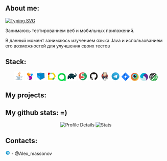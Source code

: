 ## About me:


[![Typing SVG](https://readme-typing-svg.herokuapp.com?font=Fira+Code&pause=1000&color=ECF756&random=false&width=435&lines=My+name+is+Kostya%2C+I'm+QA+engineer)](https://git.io/typing-svg)

Занимаюсь тестированием веб и мобильных приложений. 

В данный момент занимаюсь изучением языка Java и использованием его возможностей для улучшения своих тестов

## Stack:
<p align="center">
<a href="https://www.java.com/"><img width="6%" title="Java" src="media/logo/Java.svg"></a>
<a href="https://selenide.org/"><img width="6%" title="Selenide" src="media/logo/Selenide.svg"></a>
<a href="https://aerokube.com/selenoid/"><img width="6%" title="Selenoid" src="media/logo/Selenoid.svg"></a>
<a href="https://github.com/allure-framework/allure2"><img width="6%" title="Allure Report" src="media/logo/Allure_Report.svg"></a>
<a href="https://qameta.io/"><img width="5%" title="Allure TestOps" src="media/logo/AllureTestOps.svg"></a>
<a href="https://gradle.org/"><img width="6%" title="Gradle" src="media/logo/Gradle.svg"></a>
<a href="https://junit.org/junit5/"><img width="6%" title="JUnit5" src="media/logo/JUnit5.svg"></a>
<a href="https://github.com/"><img width="6%" title="GitHub" src="media/logo/GitHub.svg"></a>
<a href="https://www.jenkins.io/"><img width="6%" title="Jenkins" src="media/logo/Jenkins.svg"></a>
<a href="https://web.telegram.org/a/"><img width="6%" title="Telegram" src="media/logo/Telegram.svg"></a>
<a href="https://www.atlassian.com/ru/software/jira/"><img width="5%" title="Jira" src="media/logo/Jira.svg"></a>
<a href="https://www.browserstack.com/"><img width="5%" title="Browserstack" src="media/logo/browserstack.png"></a>
<a href="https://appium.io/docs/en/2.3/"><img width="5%" title="Appium" src="media/logo/appium.svg"></a>
<a href="https://rest-assured.io/"><img width="5%" title="Rest Assured" src="media/logo/rest.png"></a>
</p>

## My projects:



## My github stats: =)
<p align="center">
  <img src="https://github-profile-summary-cards.vercel.app/api/cards/profile-details?username=M0R0K&theme=tokyonight" alt="Profile Details">
  <img src="https://github-profile-summary-cards.vercel.app/api/cards/stats?username=M0R0K&theme=tokyonight" alt="Stats">
</p>

## Contacts:

<img width="3%" title="Telegram" src="media/logo/Telegram.svg"></a> - @Alex_massonov


